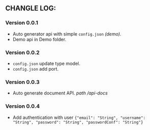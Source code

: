 ## CHANGLE LOG: 

### Version 0.0.1

 - Auto generator api with simple `config.json` *(demo)*.
 - Demo api in Demo folder.

### Version 0.0.2

 - `config.json` update type model.
 - `config.json` add port.

### Version 0.0.3

 - Auto generate document API. *path /api-docs*

### Version 0.0.4

 - Add authentication with user  `{"email": "String", "username": "String", "password": "String", "passwordConf": "String"}`
